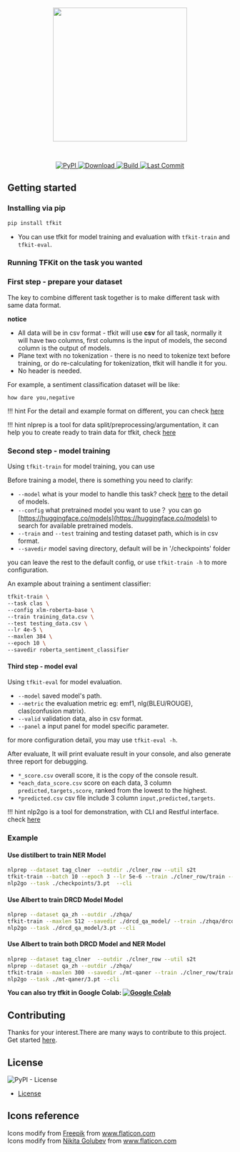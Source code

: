 <p  align="center">
    <br>
    <img src="https://raw.githubusercontent.com/voidful/TFkit/master/docs/img/tfkit.png" width="300"/>
    <br>
</p>
<br/>
<p align="center">
    <a href="https://pypi.org/project/tfkit/">
        <img alt="PyPI" src="https://img.shields.io/pypi/v/tfkit">
    </a>
    <a href="https://github.com/voidful/tfkit">
        <img alt="Download" src="https://img.shields.io/pypi/dm/tfkit">
    </a>
    <a href="https://github.com/voidful/tfkit">
        <img alt="Build" src="https://img.shields.io/github/workflow/status/voidful/tfkit/Python package">
    </a>
    <a href="https://github.com/voidful/tfkit">
        <img alt="Last Commit" src="https://img.shields.io/github/last-commit/voidful/tfkit">
    </a>
</p>

## Getting started

### Installing via pip
```bash
pip install tfkit
```

* You can use tfkit for model training and evaluation with `tfkit-train` and `tfkit-eval`.

### Running TFKit on the task you wanted

### First step - prepare your dataset
The key to combine different task together is to make different task with same data format.

**notice**  

* All data will be in csv format - tfkit will use **csv** for all task, normally it will have two columns, first columns is the input of models, the second column is the output of models.
* Plane text with no tokenization - there is no need to tokenize text before training, or do re-calculating for tokenization, tfkit will handle it for you.
* No header is needed.

For example, a sentiment classification dataset will be like:
```csv
how dare you,negative
```

!!! hint 
    For the detail and example format on different, you can check [here](tasks/) 

!!! hint 
    nlprep is a tool for data split/preprocessing/argumentation, it can help you to create ready to train data for tfkit, check [here](https://github.com/voidful/NLPrep)

### Second step - model training

Using `tfkit-train` for model training, you can use 

Before training a model, there is something you need to clarify:

- `--model` what is your model to handle this task? check [here](models/) to the detail of models.
- `--config` what pretrained model you want to use？ you can go [https://huggingface.co/models](https://huggingface.co/models) to search for available pretrained models.
- `--train` and `--test` training and testing dataset path, which is in csv format.
- `--savedir` model saving directory, default will be in '/checkpoints' folder
  
you can leave the rest to the default config, or use `tfkit-train -h` to more configuration.

An example about training a sentiment classifier:
```bash
tfkit-train \
--task clas \
--config xlm-roberta-base \
--train training_data.csv \
--test testing_data.csv \
--lr 4e-5 \
--maxlen 384 \
--epoch 10 \
--savedir roberta_sentiment_classifier
```

#### Third step - model eval

Using `tfkit-eval` for model evaluation.   
- `--model` saved model's path.  
- `--metric` the evaluation metric eg: emf1, nlg(BLEU/ROUGE), clas(confusion matrix).  
- `--valid` validation data, also in csv format.  
- `--panel` a input panel for model specific parameter.  

for more configuration detail, you may use `tfkit-eval -h`.

After evaluate, It will print evaluate result in your console, and also generate three report for debugging.  
- `*_score.csv` overall score, it is the copy of the console result.  
- `*each_data_score.csv` score on each data, 3 column `predicted,targets,score`, ranked from the lowest to the highest.  
- `*predicted.csv` csv file include 3 column `input,predicted,targets`.  

!!! hint 
    nlp2go is a tool for demonstration, with CLI and Restful interface. check [here](https://github.com/voidful/nlp2go) 

### Example
#### Use distilbert to train NER Model
```bash
nlprep --dataset tag_clner  --outdir ./clner_row --util s2t
tfkit-train --batch 10 --epoch 3 --lr 5e-6 --train ./clner_row/train --test ./clner_row/test --maxlen 512 --task tag --config distilbert-base-multilingual-cased 
nlp2go --task ./checkpoints/3.pt  --cli     
```

#### Use Albert to train DRCD Model Model
```bash
nlprep --dataset qa_zh --outdir ./zhqa/   
tfkit-train --maxlen 512 --savedir ./drcd_qa_model/ --train ./zhqa/drcd-train --test ./zhqa/drcd-test --task qa --config voidful/albert_chinese_small  --cache
nlp2go --task ./drcd_qa_model/3.pt --cli 
```

#### Use Albert to train both DRCD Model and NER Model
```bash
nlprep --dataset tag_clner  --outdir ./clner_row --util s2t
nlprep --dataset qa_zh --outdir ./zhqa/ 
tfkit-train --maxlen 300 --savedir ./mt-qaner --train ./clner_row/train ./zhqa/drcd-train --test ./clner_row/test ./zhqa/drcd-test --task tag qa --config voidful/albert_chinese_small
nlp2go --task ./mt-qaner/3.pt --cli 
```

**You can also try tfkit in Google Colab: [![Google Colab](https://colab.research.google.com/assets/colab-badge.svg "tfkit")](https://colab.research.google.com/drive/1hqaTKxd3VtX2XkvjiO0FMtY-rTZX30MJ?usp=sharing)**

## Contributing
Thanks for your interest.There are many ways to contribute to this project. Get started [here](https://github.com/voidful/tfkit/blob/master/CONTRIBUTING.md).

## License 
![PyPI - License](https://img.shields.io/github/license/voidful/tfkit)

* [License](https://github.com/voidful/tfkit/blob/master/LICENSE)

## Icons reference
Icons modify from <a href="http://www.freepik.com/" title="Freepik">Freepik</a> from <a href="https://www.flaticon.com/" title="Flaticon">www.flaticon.com</a>      
Icons modify from <a href="https://www.flaticon.com/authors/nikita-golubev" title="Nikita Golubev">Nikita Golubev</a> from <a href="https://www.flaticon.com/" title="Flaticon">www.flaticon.com</a>      
